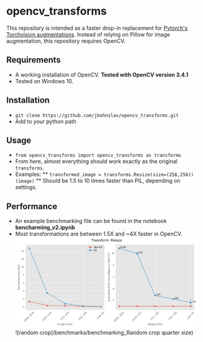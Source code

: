 # opencv_transforms

This repository is intended as a faster drop-in replacement for [Pytorch's Torchvision augmentations](https://github.com/pytorch/vision/). Instead of relying on Pillow for image augmentation, this repository requires OpenCV.

## Requirements
* A working installation of OpenCV. **Tested with OpenCV version 3.4.1**
* Tested on Windows 10.

## Installation
* `git clone https://github.com/jbohnslav/opencv_transforms.git`
* Add to your python path

## Usage
* `from opencv_transforms import opencv_transforms as transforms`
* From here, almost everything should work exactly as the original `transforms`.
* Examples: 
** `transformed_image = transforms.Resize(size=(256,256))(image)`
** Should be 1.5 to 10 times faster than PIL, depending on settings.

## Performance
* An example benchmarking file can be found in the notebook **bencharming_v2.ipynb**
* Most transformations are between 1.5X and ~4X faster in OpenCV.
![resize](benchmarks/benchmarking_Resize.png)
![random crop](benchmarks/benchmarking_Random crop quarter size)